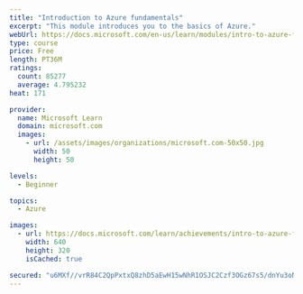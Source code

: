 ```yaml
---
title: "Introduction to Azure fundamentals"
excerpt: "This module introduces you to the basics of Azure."
webUrl: https://docs.microsoft.com/en-us/learn/modules/intro-to-azure-fundamentals/
type: course
price: Free
length: PT36M
ratings:
  count: 85277
  average: 4.795232
heat: 171

provider:
  name: Microsoft Learn
  domain: microsoft.com
  images:
    - url: /assets/images/organizations/microsoft.com-50x50.jpg
      width: 50
      height: 50

levels:
  - Beginner

topics:
  - Azure

images:
  - url: https://docs.microsoft.com/learn/achievements/intro-to-azure-fundamentals-social.png
    width: 640
    height: 320
    isCached: true

secured: "u6MXf//vrR84C2QpPxtxQ8zhD5aEwH15wNhR1OSJC2Czf3OGz67s5/dnYu3oN6X3beLkJYSHlxIVIlIdk2JIOKxOUqOcp55VipNoLjxACzvPVsLPY1cfIzW9jPrY4qIPHhWTKFmJxrnEBTWiF93wlQcjmKhni8gAMVxslBh7vl2M+e5ByfNRm6tj8K2MSXViCrTTpx0ql5uTXGtst80WDguRbVYXqDNrlQjv3HVCjzoJMpwmaebFAgsorJKecI5sq+nd9hCPhcF6U92/p0Sn15Slph69uIkaYTnuuaEtT/DF6j4Xh9qV9fsqlDhd9D/oEzL5Qror4eiuhSzcjBT+fTGMRwZZk2x3wE+0CYq5qmT1nOKk8mkCWTckcCJ4AxF4SPqRvQotqwtQiMj+obiI/8kkSggRRMKLDmnV0XPrkPvP/jKtUkWIr7Nw1W2NXSAb;k/zwifr7H611pfChSZUTQA=="
---
```


